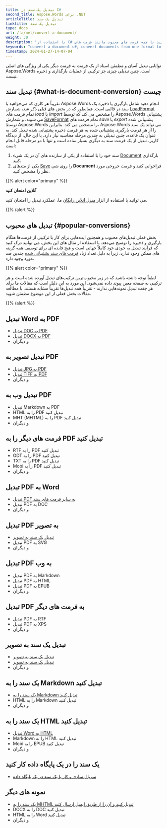 ```yaml
---
title: تبدیل یک سند در C#
second_title: Aspose.Words برای .NET
articleTitle: تبدیل یک سند
linktitle: تبدیل یک سند
type: docs
url: /fa/net/convert-a-document/
weight: 30
description: "با استفاده از C# به راحتی اسناد را از یک فرمت به فرمت دیگر تبدیل کنید. شما می توانید با همه فرمت های محبوب مانند فرمت های Microsoft Word مانند DOCX یا DOC، فرمت های OpenDocument مانند ODT یا OTT، فرمت های وب مانند HTML یا XHTML، فرمت های متنی مانند MarkDown یا TXT و غیره کار کنید."
keywords: "convert a document c#, convert documents from one format to another c#, convert to markdown c#, convert pdf to docx C#, convert docx to pdf C#, convert doc to pdf C#, convert a document Aspose for .NET"
timestamp: 2024-01-27-14-07-04
---
```


توانایی تبدیل آسان و مطمئن اسناد از یک فرمت به فرمت دیگر یکی از ویژگی های اصلی Aspose.Words است. چنین تبدیلی چیزی جز ترکیبی از عملیات بارگذاری و ذخیره نیست.

## تبدیل سند {#what-is-document-conversion} چیست

تقریباً هر کاری که می‌خواهید با Aspose.Words انجام دهید شامل بارگیری یا ذخیره یک سند در قالبی است. همانطور که در بخش های قبلی ذکر شد، شمارش [LoadFormat](https://reference.aspose.com/words/net/aspose.words/loadformat/) تمام فرمت های *load* یا *import* را مشخص می کند که توسط Aspose.Words پشتیبانی می شوند، و شمارش [SaveFormat](https://reference.aspose.com/words/net/aspose.words/saveformat/) تمام فرمت های *save* یا *export* پشتیبانی شده توسط Aspose.Words را مشخص می کند. بنابراین، Aspose.Words می تواند یک سند را از هر فرمت بارگیری پشتیبانی شده به هر فرمت ذخیره پشتیبانی شده تبدیل کند. به عنوان یک قاعده، چنین تبدیلی به چندین مرحله محاسبه نیاز دارد. با این حال، از دیدگاه کاربر، تبدیل از یک فرمت سند به دیگری بسیار ساده است و تنها با دو مرحله قابل انجام است:

1. سند خود را با استفاده از یکی از سازنده های آن در یک شیء [Document](https://reference.aspose.com/words/net/aspose.words/document/) بارگذاری کنید.
1. یکی از متدهای [Save](https://reference.aspose.com/words/net/aspose.words/document/save/#save/) را روی شی **Document** فراخوانی کنید و فرمت خروجی مورد نظر را مشخص کنید.

{{% alert color="primary" %}}

**آنلاین امتحان کنید**

می توانید با استفاده از ابزار [مبدل آنلاین رایگان](https://products.aspose.app/words/conversion) ما، عملکرد تبدیل را امتحان کنید.

{{% /alert %}}

## تبدیل های محبوب {#popular-conversions}

بخش فعلی تبدیل‌های محبوب و همچنین ایده‌هایی برای کار با ترکیبی از فرمت‌ها هنگام بارگیری و ذخیره را توضیح می‌دهد. با استفاده از مثال های این بخش، می توانید درک کنید که فرآیند تبدیل به خودی خود کاملاً جهانی است و هیچ فایده ای برای توصیف همه گزینه های ممکن وجود ندارد، زیرا به دلیل تعداد زیاد [فرمت های سند پشتیبانی شده](/words/fa/net/supported-document-formats/) چندین صد مورد وجود دارد.

{{% alert color="primary" %}}

لطفاً توجه داشته باشید که در زیر محبوب‌ترین ترکیب‌های تبدیل آورده شده است و هر ترکیبی به صفحه معین پیوند داده نمی‌شود. این مورد به این دلیل است که مقالات ما برای هر جفت تبدیل نمونه‌هایی ندارند - تقریباً همه تبدیل‌ها تقریباً مشابه هستند. با مطالعه مقالات بخش فعلی از این موضوع مطمئن شوید.

{{% /alert %}}

<div class="row">
		<div class="col-md-4">
				<h2>تبدیل Word به PDF</h2>
						<ul>
								<li><a href="/words/net/convert-a-document-to-pdf/#converting-doc-or-docx-to-pdf">تبدیل DOC به PDF</a></li>
								<li><a href="/words/net/convert-a-document-to-pdf/#converting-doc-or-docx-to-pdf">تبدیل DOCX به PDF</a></li>
								<li>و دیگران</li>
						</ul>
				<h2>تبدیل تصویر به PDF</h2>
						<ul>
								<li><a href="/words/net/convert-a-document-to-pdf/#convert-an-image-to-pdf">تبدیل JPG به PDF</a></li>
								<li><a href="/words/net/convert-a-document-to-pdf/#convert-an-image-to-pdf">تبدیل TIFF به PDF</a></li>
								<li>و دیگران</li>
						</ul>
    <h2>تبدیل وب به PDF</h2>
						<ul>
								<li>تبدیل Markdown به PDF</li>
								<li>HTML را به PDF تبدیل کنید</li>
								<li>MHT (MHTML) را به PDF تبدیل کنید</li>
								<li>و دیگران</li>
						</ul>
				<h2>فرمت های دیگر را به PDF تبدیل کنید</h2>
						<ul>
								<li>RTF را به PDF تبدیل کنید</li>
								<li>ODT را به PDF تبدیل کنید</li>
								<li>TXT را به PDF تبدیل کنید</li>
								<li>Mobi را به PDF تبدیل کنید</li>
								<li>و دیگران</li>
						</ul>
		</div>
		<div class="col-md-4">
				<h2>تبدیل PDF به Word</h2>
						<ul>
								<li><a href="/words/fa/net/convert-pdf-to-other-document-formats/">تبدیل PDF به سایر فرمت های سند</a></li>
        <li>تبدیل PDF به DOC</li>
								<li>و دیگران</li>
						</ul>
				<h2>تبدیل PDF به تصویر</h2>
						<ul>
								<li><a href="/words/fa/net/convert-a-document-to-an-image/">تبدیل یک سند به تصویر</a></li>
        <li>تبدیل PDF به SVG</li>
								<li>و دیگران</li>
						</ul>
				<h2>تبدیل PDF به وب</h2>
						<ul>
        <li>تبدیل PDF به Markdown</li>
								<li>تبدیل PDF به HTML</li>
								<li>تبدیل PDF به EPUB</li>
								<li>و دیگران</li>
						</ul>
				<h2>تبدیل PDF به فرمت های دیگر</h2>
						<ul>
								<li>تبدیل PDF به RTF</li>
								<li>تبدیل PDF به XPS</li>
								<li>و دیگران</li>
						</ul>
		</div>
		<div class="col-md-4">
				<h2>تبدیل یک سند به تصویر</h2>
						<ul>
								<li><a href="/words/fa/net/convert-a-document-to-an-image/">تبدیل یک سند به تصویر</a></li>
								<li><a href="/words/fa/net/convert-a-document-to-an-image/">تبدیل یک سند به تصویر</a></li>
								<li>و دیگران</li>
						</ul>
				<h2>یک سند را به Markdown تبدیل کنید</h2>
						<ul>
								<li><a href="/words/fa/net/convert-a-document-to-markdown/">یک سند را به Markdown تبدیل کنید</a></li>
								<li>HTML را به Markdown تبدیل کنید</li>
								<li>و دیگران</li>
						</ul>
				<h2>یک سند را به HTML تبدیل کنید</h2>
						<ul>
								<li><a href="/words/net/convert-a-document-to-html-mhtml-or-epub/#convert-a-document">تبدیل Word به HTML</a></li>
								<li>Markdown را به HTML تبدیل کنید</li>
								<li>Mobi را به EPUB تبدیل کنید</li>
								<li>و دیگران</li>
						</ul>
				<h2>یک سند را در یک پایگاه داده کار کنید</h2>
						<ul>
								<li><a href="/words/fa/net/serialize-and-work-with-a-document-in-a-database/">سریال سازی و کار با یک سند در یک پایگاه داده</a></li>
						</ul>
				<h2>نمونه های دیگر</h2>
						<ul>
								<li><a href="/words/fa/net/convert-a-document-to-mhtml-and-send-it-by-email/">یک سند را به MHTML تبدیل کنید و آن را از طریق ایمیل ارسال کنید</a></li>
								<li>DOCX را به DOC تبدیل کنید</li>
								<li>HTML را به Word تبدیل کنید</li>
								<li>و دیگران</li>
						</ul>
		</div>
</div>
